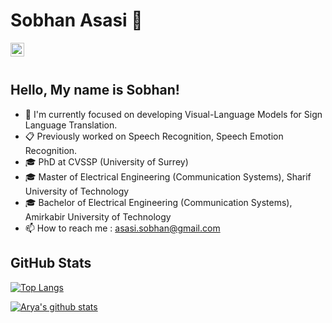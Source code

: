 # Sobhan Asasi 👋
<a href="https://www.linkedin.com/in/sobhan-asasi/">
  <img align="left" alt="Sobhan's LinkedIn" width="22px" src="https://user-images.githubusercontent.com/30603302/178332458-6c20ad98-ca7f-44a3-b09b-2849cf7fcaed.png" />
</a>
<br/ ><br/ >

## Hello, My name is Sobhan!
- 🔭 I'm currently focused on developing Visual-Language Models for Sign Language Translation. 
- 📋 Previously worked on Speech Recognition, Speech Emotion Recognition.
- 🎓 PhD at CVSSP (University of Surrey)
- 🎓 Master of Electrical Engineering (Communication Systems), Sharif University of Technology
- 🎓 Bachelor of Electrical Engineering (Communication Systems), Amirkabir University of Technology
- 📫 How to reach me : asasi.sobhan@gmail.com


## GitHub Stats

[![Top Langs](https://github-readme-stats.vercel.app/api/top-langs/?username=elsobhano&layout=compact)](https://github.com/anuraghazra/github-readme-stats)

[![Arya's github stats](https://github-readme-stats.vercel.app/api?username=elsobhano&theme=dracula&show_icons=true)](https://github.com/anuraghazra/github-readme-stats)
